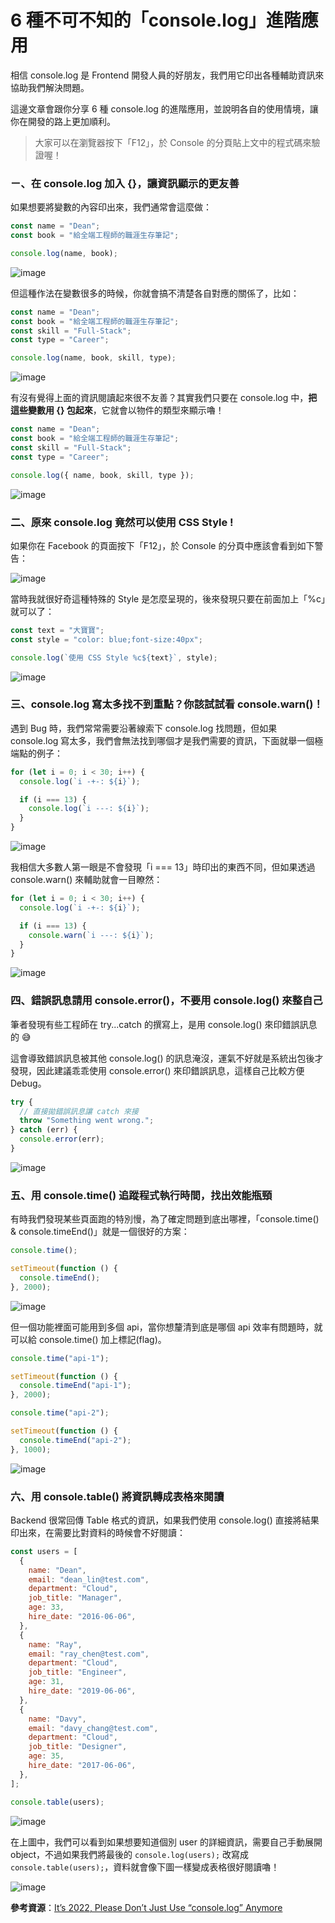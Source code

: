 # 6 種不可不知的「console.log」進階應用

相信 console.log 是 Frontend 開發人員的好朋友，我們用它印出各種輔助資訊來協助我們解決問題。

這邊文章會跟你分享 6 種 console.log 的進階應用，並說明各自的使用情境，讓你在開發的路上更加順利。

> 大家可以在瀏覽器按下「F12」，於 Console 的分頁貼上文中的程式碼來驗證喔！

### ㄧ、在 console.log 加入 {}，讓資訊顯示的更友善

如果想要將變數的內容印出來，我們通常會這麼做：

```js
const name = "Dean";
const book = "給全端工程師的職涯生存筆記";

console.log(name, book);
```

![image](img/console-basic.png)

但這種作法在變數很多的時候，你就會搞不清楚各自對應的關係了，比如：

```js
const name = "Dean";
const book = "給全端工程師的職涯生存筆記";
const skill = "Full-Stack";
const type = "Career";

console.log(name, book, skill, type);
```

![image](img/console-basic-long.png)

有沒有覺得上面的資訊閱讀起來很不友善？其實我們只要在 console.log 中，**把這些變數用 {} 包起來**，它就會以物件的類型來顯示嚕！

```js
const name = "Dean";
const book = "給全端工程師的職涯生存筆記";
const skill = "Full-Stack";
const type = "Career";

console.log({ name, book, skill, type });
```

![image](img/console-object.png)

### 二、原來 console.log 竟然可以使用 CSS Style !

如果你在 Facebook 的頁面按下「F12」，於 Console 的分頁中應該會看到如下警告：

![image](img/console-fb.png)

當時我就很好奇這種特殊的 Style 是怎麼呈現的，後來發現只要在前面加上「%c」就可以了：

```js
const text = "大寶寶";
const style = "color: blue;font-size:40px";

console.log(`使用 CSS Style %c${text}`, style);
```

![image](img/console-css.png)

### 三、console.log 寫太多找不到重點？你該試試看 console.warn()！

遇到 Bug 時，我們常常需要沿著線索下 console.log 找問題，但如果 console.log 寫太多，我們會無法找到哪個才是我們需要的資訊，下面就舉一個極端點的例子：

```js
for (let i = 0; i < 30; i++) {
  console.log(`i -+-: ${i}`);

  if (i === 13) {
    console.log(`i ---: ${i}`);
  }
}
```

![image](img/console-no-warn.png)

我相信大多數人第一眼是不會發現「i === 13」時印出的東西不同，但如果透過 console.warn() 來輔助就會一目瞭然：

```js
for (let i = 0; i < 30; i++) {
  console.log(`i -+-: ${i}`);

  if (i === 13) {
    console.warn(`i ---: ${i}`);
  }
}
```

![image](img/console-warn.png)

### 四、錯誤訊息請用 console.error()，不要用 console.log() 來整自己

筆者發現有些工程師在 try...catch 的撰寫上，是用 console.log() 來印錯誤訊息的 😅

這會導致錯誤訊息被其他 console.log() 的訊息淹沒，運氣不好就是系統出包後才發現，因此建議乖乖使用 console.error() 來印錯誤訊息，這樣自己比較方便 Debug。

```js
try {
  // 直接拋錯誤訊息讓 catch 來接
  throw "Something went wrong.";
} catch (err) {
  console.error(err);
}
```

![image](img/console-error.png)

### 五、用 console.time() 追蹤程式執行時間，找出效能瓶頸

有時我們發現某些頁面跑的特別慢，為了確定問題到底出哪裡，「console.time() & console.timeEnd()」就是一個很好的方案：

```js
console.time();

setTimeout(function () {
  console.timeEnd();
}, 2000);
```

![image](img/console-time.png)

但一個功能裡面可能用到多個 api，當你想釐清到底是哪個 api 效率有問題時，就可以給 console.time() 加上標記(flag)。

```js
console.time("api-1");

setTimeout(function () {
  console.timeEnd("api-1");
}, 2000);

console.time("api-2");

setTimeout(function () {
  console.timeEnd("api-2");
}, 1000);
```

![image](img/console-time-multi.png)

### 六、用 console.table() 將資訊轉成表格來閱讀

Backend 很常回傳 Table 格式的資訊，如果我們使用 console.log() 直接將結果印出來，在需要比對資料的時候會不好閱讀：

```js
const users = [
  {
    name: "Dean",
    email: "dean_lin@test.com",
    department: "Cloud",
    job_title: "Manager",
    age: 33,
    hire_date: "2016-06-06",
  },
  {
    name: "Ray",
    email: "ray_chen@test.com",
    department: "Cloud",
    job_title: "Engineer",
    age: 31,
    hire_date: "2019-06-06",
  },
  {
    name: "Davy",
    email: "davy_chang@test.com",
    department: "Cloud",
    job_title: "Designer",
    age: 35,
    hire_date: "2017-06-06",
  },
];

console.table(users);
```

![image](img/console-no-table.png)

在上圖中，我們可以看到如果想要知道個別 user 的詳細資訊，需要自己手動展開 object，不過如果我們將最後的 `console.log(users);` 改寫成 `console.table(users);`，資料就會像下圖一樣變成表格很好閱讀嚕！

![image](img/console-table.png)

**參考資源**：[It’s 2022, Please Don’t Just Use “console.log” Anymore](https://javascript.plainenglish.io/its-2022-please-don-t-just-use-console-log-anymore-217638337c7d)
